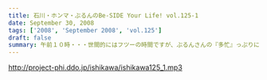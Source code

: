```yaml
---
title: 石川・ホンマ・ぶるんのBe-SIDE Your Life! vol.125-1
date: September 30, 2008
tags: ['2008', 'September 2008', 'vol.125']
draft: false
summary: 午前１０時・・・世間的にはフツーの時間ですが、ぶるんさんの『多忙』っぷりに全員集合。改編期に動きがいろいろとあるビーサイです。NAMAE
---
```


http://project-phi.ddo.jp/ishikawa/ishikawa125_1.mp3